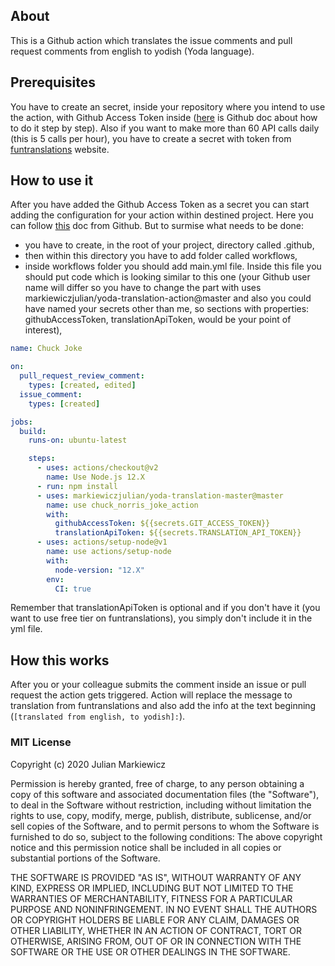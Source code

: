 ## About
This is a Github action which translates the issue comments and pull request comments from english to yodish (Yoda language).

## Prerequisites
You have to create an secret, inside your repository where you intend to use the action, with Github Access Token inside ([here](https://docs.github.com/en/github/authenticating-to-github/creating-a-personal-access-token) is Github doc about how to do it step by step). Also if you want to make more than 60 API calls daily (this is 5 calls per hour), you have to create a secret with token from [funtranslations](https://funtranslations.com/api/yoda) website.

## How to use it 
After you have added the Github Access Token as a secret you can start adding the configuration for your action within destined project. Here you can follow [this](https://docs.github.com/en/actions/language-and-framework-guides/using-nodejs-with-github-actions) doc from Github. But to surmise what needs to be done:
- you have to create, in the root of your project, directory called .github,
- then within this directory you have to add folder called workflows,
- inside workflows folder you should add main.yml file. Inside this file you should put code which is looking similar to this one (your Github user name will differ so you have to change the part with uses markiewiczjulian/yoda-translation-action@master and also you could have named your secrets other than me, so sections with properties: githubAccessToken, translationApiToken, would be your point of interest),
```yaml
name: Chuck Joke

on:
  pull_request_review_comment:
    types: [created, edited]
  issue_comment:
    types: [created]

jobs:
  build:
    runs-on: ubuntu-latest

    steps:
      - uses: actions/checkout@v2
        name: Use Node.js 12.X
      - run: npm install
      - uses: markiewiczjulian/yoda-translation-master@master
        name: use chuck_norris_joke_action
        with:
          githubAccessToken: ${{secrets.GIT_ACCESS_TOKEN}}
          translationApiToken: ${{secrets.TRANSLATION_API_TOKEN}}
      - uses: actions/setup-node@v1
        name: use actions/setup-node
        with:
          node-version: "12.X"
        env:
          CI: true
```
Remember that translationApiToken is optional and if you don't have it (you want to use free tier on funtranslations), you simply don't include it in the yml file.

## How this works
After you or your colleague submits the comment inside an issue or pull request the action gets triggered. Action will replace the message to translation from funtranslations and also add the info at the text beginning (``[translated from english, to yodish]:``).

### MIT License

Copyright (c) 2020 Julian Markiewicz

Permission is hereby granted, free of charge, to any person obtaining a copy of this software and associated documentation files (the "Software"), to deal in the Software without restriction, including without limitation the rights to use, copy, modify, merge, publish, distribute, sublicense, and/or sell copies of the Software, and to permit persons to whom the Software is furnished to do so, subject to the following conditions:
The above copyright notice and this permission notice shall be included in all copies or substantial portions of the Software.

THE SOFTWARE IS PROVIDED "AS IS", WITHOUT WARRANTY OF ANY KIND, EXPRESS OR IMPLIED, INCLUDING BUT NOT LIMITED TO THE WARRANTIES OF MERCHANTABILITY,
FITNESS FOR A PARTICULAR PURPOSE AND NONINFRINGEMENT. IN NO EVENT SHALL THE AUTHORS OR COPYRIGHT HOLDERS BE LIABLE FOR ANY CLAIM, DAMAGES OR OTHER
LIABILITY, WHETHER IN AN ACTION OF CONTRACT, TORT OR OTHERWISE, ARISING FROM, OUT OF OR IN CONNECTION WITH THE SOFTWARE OR THE USE OR OTHER DEALINGS IN THE SOFTWARE.
